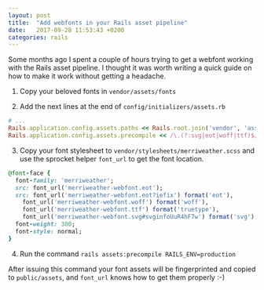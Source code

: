 ```yaml
---
layout: post
title:  "Add webfonts in your Rails asset pipeline"
date:   2017-09-28 11:53:43 +0200
categories: rails
---
```

Some months ago I spent a couple of hours trying to get a webfont working with the Rails asset pipeline.
I thought it was worth writing a quick guide on how to make it work without getting a headache.

1) Copy your beloved fonts in `vendor/assets/fonts`

2) Add the next lines at the end of `config/initializers/assets.rb`

```ruby
# ...
Rails.application.config.assets.paths << Rails.root.join('vendor', 'assets', 'fonts')
Rails.application.config.assets.precompile << /\.(?:svg|eot|woff|ttf)$/
```

3) Copy your font stylesheet to `vendor/stylesheets/merriweather.scss` and use the
sprocket helper `font_url` to get the font location.

```ruby
@font-face {
  font-family: 'merriweather';
  src: font_url('merriweather-webfont.eot');
  src: font_url('merriweather-webfont.eot?iefix') format('eot'),
    font_url('merriweather-webfont.woff') format('woff'),
    font_url('merriweather-webfont.ttf') format('truetype'),
    font_url('merriweather-webfont.svg#svginfoUuR4hF7w') format('svg');
  font-weight: 300;
  font-style: normal;
}
```

4) Run the command `rails assets:precompile RAILS_ENV=production`

After issuing this command your font assets will be fingerprinted and copied to `public/assets`, and `font_url` knows how to get them properly :-)
